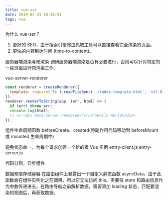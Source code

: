 ```yaml
---
title: vue-ssr
date: 2019-02-23 10:40:51
tags: vue
---
```


为什么 vue-ssr？

1. 更好的 SEO，由于搜索引擎爬虫抓取工具可以直接查看完全渲染的页面。
2. 更快的内容到达时间 (time-to-content)。

服务器端渲染与预渲染
调研服务器端渲染是否有必要进行，否则可以针对特定的一些页面进行预渲染工作。

vue-server-renderer

```javascript
const renderer = createRenderer({
  template: require('fs').readFileSync('./index.template.html', 'utf-8'),
});
renderer.renderToString(app, (err, html) => {
  if (err) throw err;
  console.log(html);
  // => <div data-server-rendered="true">Hello World</div>
});
```

组件生命周期函数
beforeCreate、created(将副作用代码移动到 beforeMount 或 mounted 生命周期中)

避免状态单一，为每个请求创建一个新的根 Vue 实例
entry-client.js
entry-server.js

代码分割，异步组件

数据预取存储容器
在路由组件上暴露出一个自定义静态函数 asyncData，由于此函数会在组件实例化之前调用，所以它无法访问 this。需要将 store 和路由信息作为参数传递进去，在路由导航之前解析数据，需要添加 loading 状态，匹配要渲染的视图后，再获取数据。
